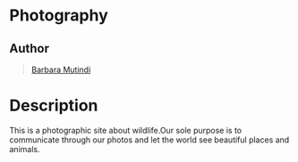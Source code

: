 # Photography
## Author  
  
>[Barbara Mutindi](https://github.com/barbaramutindi)  
  
# Description  
This is a photographic site about wildlife.Our sole purpose is to communicate through our photos and let the world see beautiful places and animals.